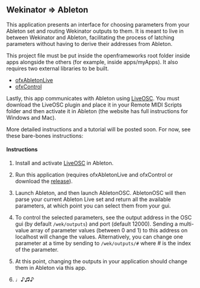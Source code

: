## Wekinator => Ableton

This application presents an interface for choosing parameters from your Ableton set and routing Wekinator outputs to them. It is meant to live in between Wekinator and Ableton, facilitating the process of latching parameters without having to derive their addresses from Ableton.

This project file must be put inside the openframeworks root folder inside apps alongside the others (for example, inside apps/myApps).  It also requires two external libraries to be built.

 - [ofxAbletonLive](https://github.com/genekogan/ofxAbletonLive)
 - [ofxControl](github.com/genekogan/ofxControl)
 
Lastly, this app communicates with Ableton using [LiveOSC](livecontrol.q3f.org/ableton-liveapi/liveosc/). You must download the LiveOSC plugin and place it in your Remote MIDI Scripts folder and then activate it in Ableton (the website has full instructions for Windows and Mac).

More detailed instructions and a tutorial will be posted soon. For now, see these bare-bones instructions:

#### Instructions

1) Install and activate [LiveOSC](http://livecontrol.q3f.org/ableton-liveapi/liveosc/) in Ableton.

2) Run this application (requires ofxAbletonLive and ofxControl or download the [release](https://github.com/genekogan/ofxAbletonLive/releases)).

3) Launch Ableton, and then launch AbletonOSC. AbletonOSC will then parse your current Ableton Live set and return all the available parameters, at which point you can select them from your gui.

4) To control the selected parameters, see the output address in the OSC gui (by default `/wek/outputs`) and port (default 12000).  Sending a multi-value array of parameter values (between 0 and 1) to this address on localhost will change the values. Alternatively, you can change one parameter at a time by sending to `/wek/outputs/#` where \# is the index of the parameter.

5) At this point, changing the outputs in your application should change them in Ableton via this app.

6) ♩♪♫♪